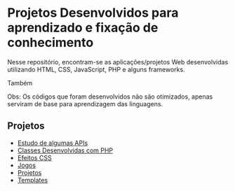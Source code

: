 # Projetos Desenvolvidos para aprendizado e fixação de conhecimento

Nesse repositório, encontram-se as aplicações/projetos Web desenvolvidas utilizando HTML, CSS, JavaScript,
PHP e alguns frameworks.

Também 

Obs: Os códigos que foram desenvolvidos não são otimizados, apenas serviram
de base para aprendizagem das linguagens.

## Projetos

  * [Estudo de algumas APIs](https://github.com/willianayres/developer/tree/main/web/api)
  * [Classes Desenvolvidas com PHP](https://github.com/willianayres/developer/tree/main/web/classes)
  * [Efeitos CSS](https://github.com/willianayres/developer/tree/main/web/effects)
  * [Jogos](https://github.com/willianayres/developer/tree/main/web/games)
  * [Projetos](https://github.com/willianayres/developer/tree/main/web/projects)
  * [Templates](https://github.com/willianayres/developer/tree/main/web/templates)
